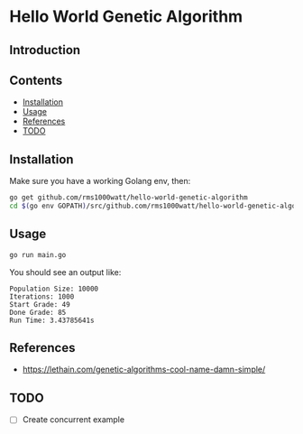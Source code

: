 # Hello World Genetic Algorithm

## Introduction

## Contents

- [Installation](#installation)
- [Usage](#usage)
- [References](#references)
- [TODO](#todo)

## Installation

Make sure you have a working Golang env, then:

```bash
go get github.com/rms1000watt/hello-world-genetic-algorithm
cd $(go env GOPATH)/src/github.com/rms1000watt/hello-world-genetic-algorithm
```

## Usage

```bash
go run main.go
```

You should see an output like:

```
Population Size: 10000
Iterations: 1000
Start Grade: 49
Done Grade: 85
Run Time: 3.43785641s
```

## References

- https://lethain.com/genetic-algorithms-cool-name-damn-simple/

## TODO

- [ ] Create concurrent example
